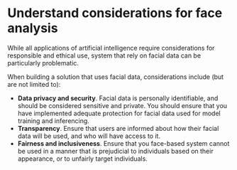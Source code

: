 
# 
# Understand considerations for face analysis

While all applications of artificial intelligence require considerations for responsible and ethical use, system that rely on facial data can be particularly problematic.

When building a solution that uses facial data, considerations include (but are not limited to):

- **Data privacy and security**. Facial data is personally identifiable, and should be considered sensitive and private. You should ensure that you have implemented adequate protection for facial data used for model training and inferencing.
- **Transparency**. Ensure that users are informed about how their facial data will be used, and who will have access to it.
- **Fairness and inclusiveness**. Ensure that you face-based system cannot be used in a manner that is prejudicial to individuals based on their appearance, or to unfairly target individuals.



